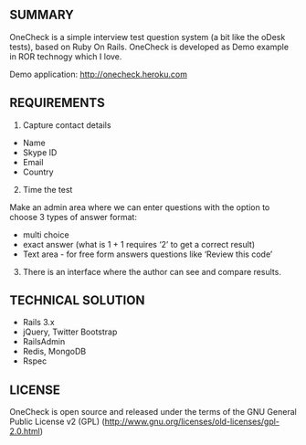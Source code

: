 SUMMARY
----------

OneCheck is a simple interview test question system (a bit like the oDesk tests), based on Ruby On Rails.
OneCheck is developed as Demo example in ROR technogy which I love.

Demo application: 
   http://onecheck.heroku.com


REQUIREMENTS
---------------

1. Capture contact details

  - Name
  - Skype ID
  - Email
  - Country

2. Time the test

Make an admin area where we can enter questions with the option to choose 3 types of answer format:
  - multi choice 
  - exact answer (what is 1 + 1  requires ‘2’ to get a correct result) 
  - Text area - for free form answers questions like ‘Review this code’

3. There is an interface where the author can see and compare results.

TECHNICAL SOLUTION
------------------
- Rails 3.x
- jQuery, Twitter Bootstrap
- RailsAdmin
- Redis, MongoDB
- Rspec

LICENSE
----------

OneCheck is open source and released under the terms of the GNU General Public License v2 (GPL)  (http://www.gnu.org/licenses/old-licenses/gpl-2.0.html)
